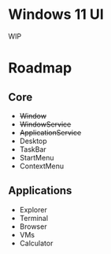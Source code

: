 # Windows 11 UI
WIP

# Roadmap

## Core
- ~~Window~~
- ~~WindowService~~
- ~~ApplicationService~~
- Desktop
- TaskBar
- StartMenu
- ContextMenu

## Applications
- Explorer
- Terminal
- Browser
- VMs
- Calculator
